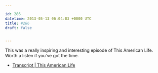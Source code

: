 ```yaml
---

id: 286
datetime: 2013-05-13 06:04:03 +0000 UTC
title: #286
draft: false


---
```


This was a really inspiring and interesting episode of This American Life. Worth a listen if you've got the time. 

 
 * [Transcript | This American Life](http://www.thisamericanlife.org/radio-archives/episode/494/transcript)


